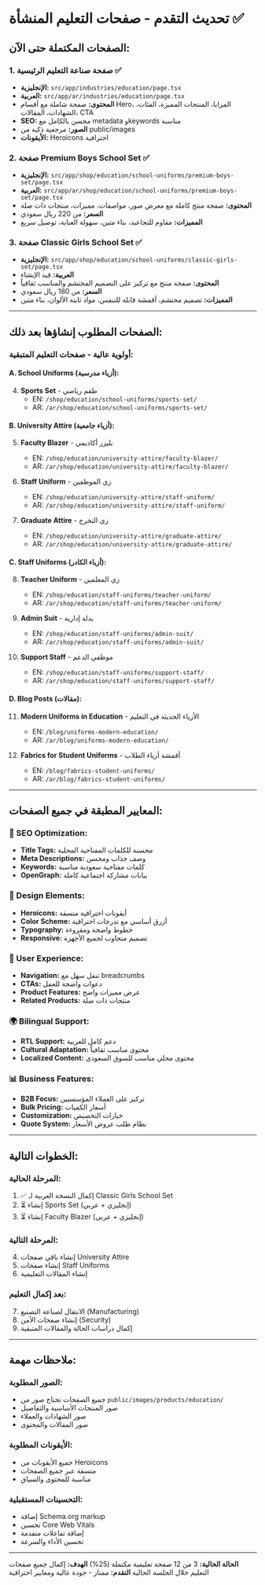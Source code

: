 # تحديث التقدم - صفحات التعليم المنشأة ✅

## الصفحات المكتملة حتى الآن:

### 1. صفحة صناعة التعليم الرئيسية ✅
- **الإنجليزية:** `src/app/industries/education/page.tsx`
- **العربية:** `src/app/ar/industries/education/page.tsx`
- **المحتوى:** صفحة شاملة مع أقسام Hero، المزايا، المنتجات المميزة، الفئات، الشهادات، المقالات، CTA
- **SEO:** محسن بالكامل مع metadata وkeywords مناسبة
- **الصور:** مرجعية ذكية من public/images
- **الأيقونات:** Heroicons احترافية

### 2. صفحة Premium Boys School Set ✅
- **الإنجليزية:** `src/app/shop/education/school-uniforms/premium-boys-set/page.tsx`
- **العربية:** `src/app/ar/shop/education/school-uniforms/premium-boys-set/page.tsx`
- **المحتوى:** صفحة منتج كاملة مع معرض صور، مواصفات، مميزات، منتجات ذات صلة
- **السعر:** من 220 ريال سعودي
- **المميزات:** مقاوم للتجاعيد، بناء متين، سهولة العناية، توصيل سريع

### 3. صفحة Classic Girls School Set ✅
- **الإنجليزية:** `src/app/shop/education/school-uniforms/classic-girls-set/page.tsx`
- **العربية:** قيد الإنشاء
- **المحتوى:** صفحة منتج مع تركيز على التصميم المحتشم والمناسب ثقافياً
- **السعر:** من 180 ريال سعودي
- **المميزات:** تصميم محتشم، أقمشة قابلة للتنفس، مواد ثابتة الألوان، بناء متين

---

## الصفحات المطلوب إنشاؤها بعد ذلك:

### أولوية عالية - صفحات التعليم المتبقية:

#### A. School Uniforms (أزياء مدرسية):
4. **Sports Set** - طقم رياضي
   - EN: `/shop/education/school-uniforms/sports-set/`
   - AR: `/ar/shop/education/school-uniforms/sports-set/`

#### B. University Attire (أزياء جامعية):
5. **Faculty Blazer** - بليزر أكاديمي
   - EN: `/shop/education/university-attire/faculty-blazer/`
   - AR: `/ar/shop/education/university-attire/faculty-blazer/`

6. **Staff Uniform** - زي الموظفين
   - EN: `/shop/education/university-attire/staff-uniform/`
   - AR: `/ar/shop/education/university-attire/staff-uniform/`

7. **Graduate Attire** - زي التخرج
   - EN: `/shop/education/university-attire/graduate-attire/`
   - AR: `/ar/shop/education/university-attire/graduate-attire/`

#### C. Staff Uniforms (أزياء الكادر):
8. **Teacher Uniform** - زي المعلمين
   - EN: `/shop/education/staff-uniforms/teacher-uniform/`
   - AR: `/ar/shop/education/staff-uniforms/teacher-uniform/`

9. **Admin Suit** - بدلة إدارية
   - EN: `/shop/education/staff-uniforms/admin-suit/`
   - AR: `/ar/shop/education/staff-uniforms/admin-suit/`

10. **Support Staff** - موظفي الدعم
    - EN: `/shop/education/staff-uniforms/support-staff/`
    - AR: `/ar/shop/education/staff-uniforms/support-staff/`

#### D. Blog Posts (مقالات):
11. **Modern Uniforms in Education** - الأزياء الحديثة في التعليم
    - EN: `/blog/uniforms-modern-education/`
    - AR: `/ar/blog/uniforms-modern-education/`

12. **Fabrics for Student Uniforms** - أقمشة أزياء الطلاب
    - EN: `/blog/fabrics-student-uniforms/`
    - AR: `/ar/blog/fabrics-student-uniforms/`

---

## المعايير المطبقة في جميع الصفحات:

### 🎯 SEO Optimization:
- **Title Tags:** محسنة للكلمات المفتاحية المحلية
- **Meta Descriptions:** وصف جذاب ومحسن
- **Keywords:** كلمات مفتاحية سعودية مناسبة
- **OpenGraph:** بيانات مشاركة اجتماعية كاملة

### 🎨 Design Elements:
- **Heroicons:** أيقونات احترافية متسقة
- **Color Scheme:** أزرق أساسي مع تدرجات احترافية
- **Typography:** خطوط واضحة ومقروءة
- **Responsive:** تصميم متجاوب لجميع الأجهزة

### 📱 User Experience:
- **Navigation:** تنقل سهل مع breadcrumbs
- **CTAs:** دعوات واضحة للعمل
- **Product Features:** عرض مميزات واضح
- **Related Products:** منتجات ذات صلة

### 🌍 Bilingual Support:
- **RTL Support:** دعم كامل للعربية
- **Cultural Adaptation:** محتوى مناسب ثقافياً
- **Localized Content:** محتوى محلي مناسب للسوق السعودي

### 📊 Business Features:
- **B2B Focus:** تركيز على العملاء المؤسسيين
- **Bulk Pricing:** أسعار الكميات
- **Customization:** خيارات التخصيص
- **Quote System:** نظام طلب عروض الأسعار

---

## الخطوات التالية:

### المرحلة الحالية:
1. ✅ إكمال النسخة العربية لـ Classic Girls School Set
2. ⏳ إنشاء Sports Set (إنجليزي + عربي)
3. ⏳ إنشاء Faculty Blazer (إنجليزي + عربي)

### المرحلة التالية:
4. إنشاء باقي صفحات University Attire
5. إنشاء صفحات Staff Uniforms
6. إنشاء المقالات التعليمية

### بعد إكمال التعليم:
7. الانتقال لصناعة التصنيع (Manufacturing)
8. إنشاء صفحات الأمن (Security)
9. إكمال دراسات الحالة والمقالات المتبقية

---

## ملاحظات مهمة:

### الصور المطلوبة:
- جميع الصفحات تحتاج صور من `public/images/products/education/`
- صور المنتجات الأساسية والتفاصيل
- صور الشهادات والعملاء
- صور المقالات والمحتوى

### الأيقونات المطلوبة:
- جميع الأيقونات من Heroicons
- متسقة عبر جميع الصفحات
- مناسبة للمحتوى والسياق

### التحسينات المستقبلية:
- إضافة Schema.org markup
- تحسين Core Web Vitals
- إضافة تفاعلات متقدمة
- تحسين الأداء والسرعة

---

**الحالة الحالية:** 3 من 12 صفحة تعليمية مكتملة (25%)
**الهدف:** إكمال جميع صفحات التعليم خلال الجلسة الحالية
**التقدم:** ممتاز - جودة عالية ومعايير احترافية